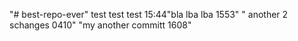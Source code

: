 "# best-repo-ever" 
test test test 15:44"bla lba lba 1553" " another 2 schanges 0410"
"my another committ 1608" 

